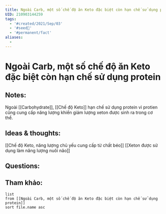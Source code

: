 ```yaml
---
title: Ngoài Carb, một số chế độ ăn Keto đặc biệt còn hạn chế sử dụng protein
UID: 210903144259
tags:
  - '#created/2021/Sep/03'
  - '#seed🥜'
  - '#permanent/fact'
aliases:
  - 
---
```

# Ngoài Carb, một số chế độ ăn Keto đặc biệt còn hạn chế sử dụng protein

## Notes:
Ngoài [[Carbohydrate]], [[Chế độ Keto]] hạn chế sử dụng protein vì protien cũng cung cấp năng lượng khiến giảm lượng xeton được sinh ra trong cơ thể. 

## Ideas & thoughts:
[[Chế độ Keto, năng lượng chủ yếu cung cấp từ chất béo]]
[[Xeton được sử dụng làm năng lượng nuôi não]]

## Questions:


## Tham khảo:
```dataview
list
from [[Ngoài Carb, một số chế độ ăn Keto đặc biệt còn hạn chế sử dụng protein]]
sort file.name asc
```